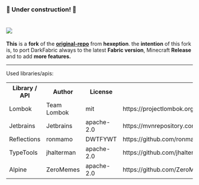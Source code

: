 <!DOCTYPE html>
<html>
<meta charset="UTF-8">

<head>
    <h3>🚧 Under construction! 🚧</h3>
    <h1><img src="https://imgur.com/DRoXHu5.png">
    </h1>
    <p><b>This</b> is a <b>fork</b> of the <b><a href="https://github.com/Hexeption/DarkForge-Reborn" target="_blank">original-repo</a></b> from <b>hexeption</b>. the <b>intention</b> of this fork is, to port DarkFabric always to the latest <b>Fabric version</b>, Minecraft <b>Release</b> and to add <b>more features.</b>
        <hr>Used libraries/apis:</head>

<body>
    <table>
        <tr>
            <th>Library / API</th>
            <th>Author</th>
            <th>License</th>
            <th>Link</th>
        </tr>
        <tr>
            <td>Lombok</td>
            <td>Team Lombok</td>
            <td>mit</td>
            <td>https://projectlombok.org</td>
        </tr>
        <tr>
            <td>Jetbrains</td>
            <td>Jetbrains</td>
            <td>apache-2.0</td>
            <td>https://mvnrepository.com/artifact/org.jetbrains/annotations</td>
        </tr>
        <tr>
            <td>Reflections</td>
            <td>ronmamo</td>
            <td>DWTFYWT</td>
            <td>https://github.com/ronmamo/reflections</td>
        </tr>
        <tr>
            <td>TypeTools</td>
            <td>jhalterman</td>
            <td>apache-2.0</td>
            <td>https://github.com/jhalterman/typetools</td>
        </tr>
        <tr>
            <td>Alpine</td>
            <td>ZeroMemes</td>
            <td>apache-2.0</td>
            <td>https://github.com/ZeroMemes/Alpine</td>
        </tr>
    </table>
</body>

</html>
